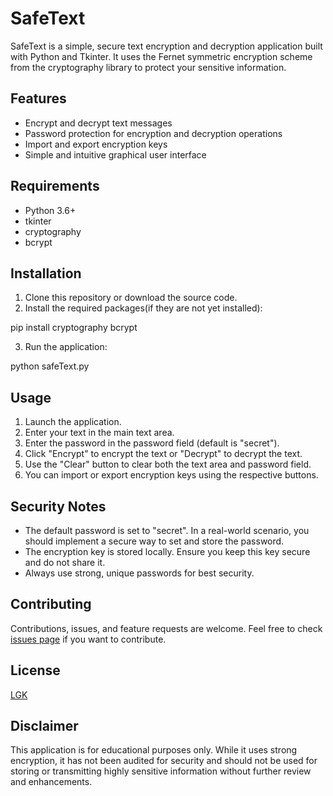 # SafeText

SafeText is a simple, secure text encryption and decryption application built with Python and Tkinter. It uses the Fernet symmetric encryption scheme from the cryptography library to protect your sensitive information.

## Features

- Encrypt and decrypt text messages
- Password protection for encryption and decryption operations
- Import and export encryption keys
- Simple and intuitive graphical user interface

## Requirements

- Python 3.6+
- tkinter
- cryptography
- bcrypt

## Installation

1. Clone this repository or download the source code.
2. Install the required packages(if they are not yet installed):

pip install cryptography bcrypt

3. Run the application:

python safeText.py


## Usage

1. Launch the application.
2. Enter your text in the main text area.
3. Enter the password in the password field (default is "secret").
4. Click "Encrypt" to encrypt the text or "Decrypt" to decrypt the text.
5. Use the "Clear" button to clear both the text area and password field.
6. You can import or export encryption keys using the respective buttons.

## Security Notes

- The default password is set to "secret". In a real-world scenario, you should implement a secure way to set and store the password.
- The encryption key is stored locally. Ensure you keep this key secure and do not share it.
- Always use strong, unique passwords for best security.

## Contributing

Contributions, issues, and feature requests are welcome. Feel free to check [issues page](https://github.com/yourusername/safetext/issues) if you want to contribute.

## License

[LGK](https://lgk.lu/licenses/bts/)

## Disclaimer

This application is for educational purposes only. While it uses strong encryption, it has not been audited for security and should not be used for storing or transmitting highly sensitive information without further review and enhancements.


